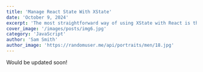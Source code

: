 ```yaml
---
title: 'Manage React State With XState'
date: 'October 9, 2024'
excerpt: 'The most straightforward way of using XState with React is through local component state'
cover_image: '/images/posts/img6.jpg'
category: 'JavaScript'
author: 'Sam Smith'
author_image: 'https://randomuser.me/api/portraits/men/18.jpg'
---
```


<!-- https://jaspervdj.be/lorem-markdownum/ -->
<!-- show emmet config -->

  Would be updated soon!